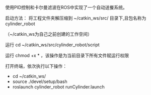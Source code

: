 使用PID控制和卡尔曼滤波在ROS中实现了一个自动送餐系统。

启动方法：
将工程文件夹解压缩到 ~/catkin_ws/src/ 目录下,且包名称为cylinder_robot

（~/catkin_ws为自己之前创建的工作空间）

运行 cd ~/catkin_ws/src/cylinder_robot/script

运行 chmod +x * ，该操作是为当前目录下所有文件赋运行权限

打开终端，依次执行以下操作：
- cd ~/catkin_ws/
- source ./devel/setup/bash
- roslaunch cylinder_robot runCylinder.launch

